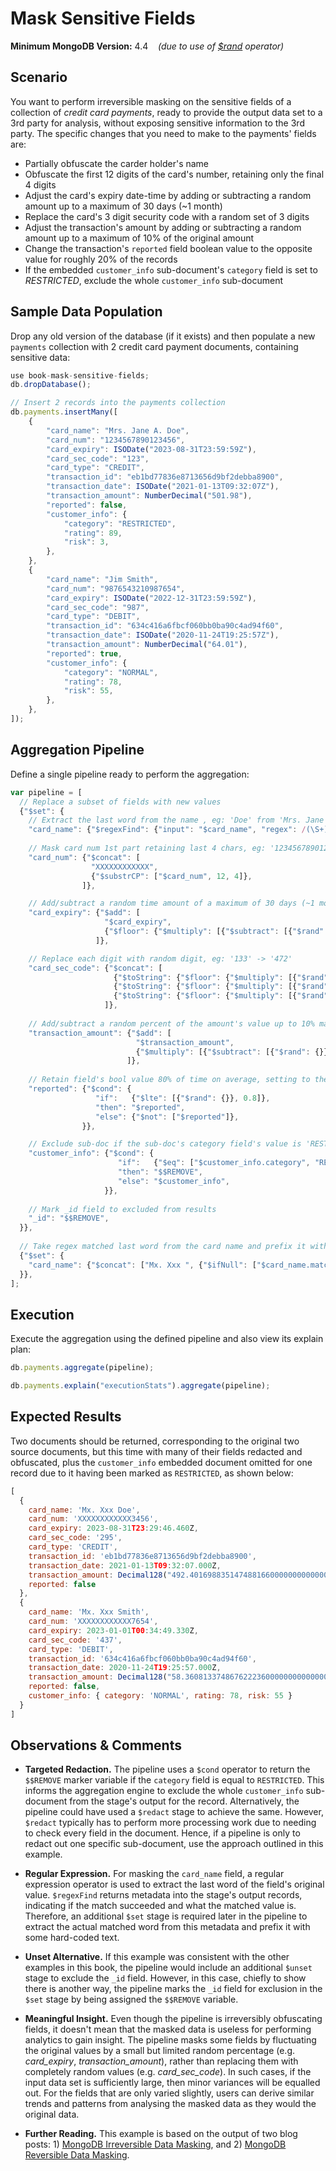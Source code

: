 # Mask Sensitive Fields

__Minimum MongoDB Version:__ 4.4 &nbsp;&nbsp; _(due to use of [$rand](https://docs.mongodb.com/manual/reference/operator/aggregation/rand/) operator)_


## Scenario

You want to perform irreversible masking on the sensitive fields of a collection of _credit card payments_, ready to provide the output data set to a 3rd party for analysis, without exposing sensitive information to the 3rd party. The specific changes that you need to make to the payments' fields are:
 * Partially obfuscate the carder holder's name
 * Obfuscate the first 12 digits of the card's number, retaining only the final 4 digits
 * Adjust the card's expiry date-time by adding or subtracting a random amount up to a maximum of 30 days (~1 month)
 * Replace the card's 3 digit security code with a random set of 3 digits
 * Adjust the transaction's amount by adding or subtracting a random amount up to a maximum of 10% of the original amount
 * Change the transaction's `reported` field boolean value to the opposite value for roughly 20% of the records
 * If the embedded `customer_info` sub-document's `category` field is set to _RESTRICTED_, exclude the whole `customer_info` sub-document


## Sample Data Population

Drop any old version of the database (if it exists) and then populate a new `payments` collection with 2 credit card payment documents, containing sensitive data:

```javascript
use book-mask-sensitive-fields;
db.dropDatabase();

// Insert 2 records into the payments collection
db.payments.insertMany([
    {
        "card_name": "Mrs. Jane A. Doe",
        "card_num": "1234567890123456",
        "card_expiry": ISODate("2023-08-31T23:59:59Z"),
        "card_sec_code": "123",
        "card_type": "CREDIT",        
        "transaction_id": "eb1bd77836e8713656d9bf2debba8900",
        "transaction_date": ISODate("2021-01-13T09:32:07Z"),
        "transaction_amount": NumberDecimal("501.98"),
        "reported": false,
        "customer_info": {
            "category": "RESTRICTED",
            "rating": 89,
            "risk": 3,
        },
    },
    {
        "card_name": "Jim Smith",
        "card_num": "9876543210987654",
        "card_expiry": ISODate("2022-12-31T23:59:59Z"),
        "card_sec_code": "987",
        "card_type": "DEBIT",        
        "transaction_id": "634c416a6fbcf060bb0ba90c4ad94f60",
        "transaction_date": ISODate("2020-11-24T19:25:57Z"),
        "transaction_amount": NumberDecimal("64.01"),
        "reported": true,
        "customer_info": {
            "category": "NORMAL",
            "rating": 78,
            "risk": 55,
        },
    },
]);
```


## Aggregation Pipeline

Define a single pipeline ready to perform the aggregation:

```javascript
var pipeline = [
  // Replace a subset of fields with new values
  {"$set": {
    // Extract the last word from the name , eg: 'Doe' from 'Mrs. Jane A. Doe'
    "card_name": {"$regexFind": {"input": "$card_name", "regex": /(\S+)$/}},
          
    // Mask card num 1st part retaining last 4 chars, eg: '1234567890123456' -> 'XXXXXXXXXXXX3456'
    "card_num": {"$concat": [
                  "XXXXXXXXXXXX",
                  {"$substrCP": ["$card_num", 12, 4]},
                ]},                     

    // Add/subtract a random time amount of a maximum of 30 days (~1 month) each-way
    "card_expiry": {"$add": [
                     "$card_expiry",
                     {"$floor": {"$multiply": [{"$subtract": [{"$rand": {}}, 0.5]}, 2*30*24*60*60*1000]}},
                   ]},                     

    // Replace each digit with random digit, eg: '133' -> '472'
    "card_sec_code": {"$concat": [
                       {"$toString": {"$floor": {"$multiply": [{"$rand": {}}, 10]}}},
                       {"$toString": {"$floor": {"$multiply": [{"$rand": {}}, 10]}}},
                       {"$toString": {"$floor": {"$multiply": [{"$rand": {}}, 10]}}},
                     ]},
                     
    // Add/subtract a random percent of the amount's value up to 10% maximum each-way
    "transaction_amount": {"$add": [
                            "$transaction_amount",
                            {"$multiply": [{"$subtract": [{"$rand": {}}, 0.5]}, 0.2, "$transaction_amount"]},
                          ]},
                          
    // Retain field's bool value 80% of time on average, setting to the opposite value 20% of time
    "reported": {"$cond": {
                   "if":   {"$lte": [{"$rand": {}}, 0.8]},
                   "then": "$reported",
                   "else": {"$not": ["$reported"]},
                }},      

    // Exclude sub-doc if the sub-doc's category field's value is 'RESTRICTED'
    "customer_info": {"$cond": {
                        "if":   {"$eq": ["$customer_info.category", "RESTRICTED"]}, 
                        "then": "$$REMOVE",     
                        "else": "$customer_info",
                     }},                                         
                
    // Mark _id field to excluded from results
    "_id": "$$REMOVE",                
  }},
  
  // Take regex matched last word from the card name and prefix it with hardcoded value
  {"$set": {
    "card_name": {"$concat": ["Mx. Xxx ", {"$ifNull": ["$card_name.match", "Anonymous"]}]},                       
  }},
];
```


## Execution

Execute the aggregation using the defined pipeline and also view its explain plan:

```javascript
db.payments.aggregate(pipeline);
```

```javascript
db.payments.explain("executionStats").aggregate(pipeline);
```


## Expected Results

Two documents should be returned, corresponding to the original two source documents, but this time with many of their fields redacted and obfuscated, plus the `customer_info` embedded document omitted for one record due to it having been marked as `RESTRICTED`, as shown below:

```javascript
[
  {
    card_name: 'Mx. Xxx Doe',
    card_num: 'XXXXXXXXXXXX3456',
    card_expiry: 2023-08-31T23:29:46.460Z,
    card_sec_code: '295',
    card_type: 'CREDIT',
    transaction_id: 'eb1bd77836e8713656d9bf2debba8900',
    transaction_date: 2021-01-13T09:32:07.000Z,
    transaction_amount: Decimal128("492.4016988351474881660000000000000"),
    reported: false
  },
  {
    card_name: 'Mx. Xxx Smith',
    card_num: 'XXXXXXXXXXXX7654',
    card_expiry: 2023-01-01T00:34:49.330Z,
    card_sec_code: '437',
    card_type: 'DEBIT',
    transaction_id: '634c416a6fbcf060bb0ba90c4ad94f60',
    transaction_date: 2020-11-24T19:25:57.000Z,
    transaction_amount: Decimal128("58.36081337486762223600000000000000"),
    reported: false,
    customer_info: { category: 'NORMAL', rating: 78, risk: 55 }
  }
]
```


## Observations & Comments

 * __Targeted Redaction.__ The pipeline uses a `$cond` operator to return the `$$REMOVE` marker variable if the `category` field is equal to `RESTRICTED`. This informs the aggregation engine to exclude the whole `customer_info` sub-document from the stage's output for the record. Alternatively, the pipeline could have used a `$redact` stage to achieve the same. However, `$redact` typically has to perform more processing work due to needing to check every field in the document. Hence, if a pipeline is only to redact out one specific sub-document, use the approach outlined in this example.
 
 * __Regular Expression.__ For masking the `card_name` field, a regular expression operator is used to extract the last word of the field's original value. `$regexFind` returns metadata into the stage's output records, indicating if the match succeeded and what the matched value is. Therefore, an additional `$set` stage is required later in the pipeline to extract the actual matched word from this metadata and prefix it with some hard-coded text.
 
 * __Unset Alternative.__ If this example was consistent with the other examples in this book, the pipeline would include an additional `$unset` stage to exclude the `_id` field. However, in this case, chiefly to show there is another way, the pipeline marks the `_id` field for exclusion in the `$set` stage by being assigned the `$$REMOVE` variable.

 * __Meaningful Insight.__ Even though the pipeline is irreversibly obfuscating fields, it doesn't mean that the masked data is useless for performing analytics to gain insight. The pipeline masks some fields by fluctuating the original values by a small but limited random percentage (e.g. _card_expiry_, _transaction_amount_), rather than replacing them with completely random values (e.g. _card_sec_code_). In such cases, if the input data set is sufficiently large, then minor variances will be equalled out. For the fields that are only varied slightly, users can derive similar trends and patterns from analysing the masked data as they would the original data.
 
 * __Further Reading.__ This example is based on the output of two blog posts: 1) [MongoDB Irreversible Data Masking](https://pauldone.blogspot.com/2021/02/mongdb-data-masking.html), and 2) [MongoDB Reversible Data Masking](https://pauldone.blogspot.com/2021/02/mongdb-reversible-data-masking.html).
 
